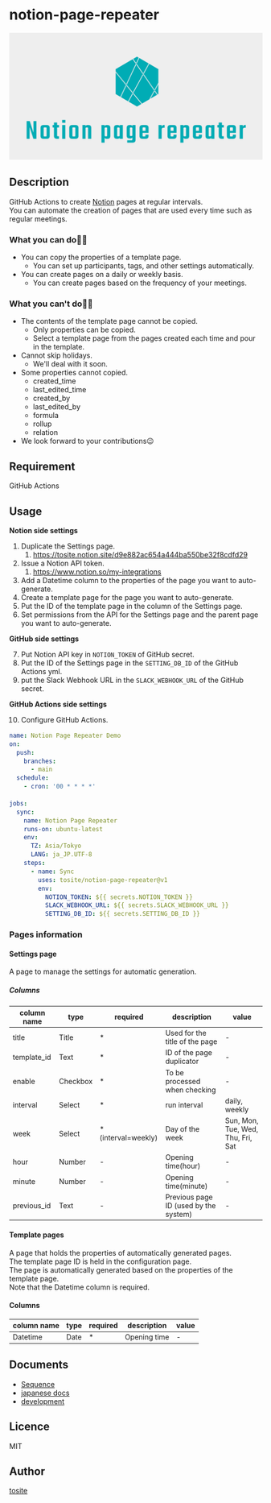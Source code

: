 # notion-page-repeater

<div style="text-align: center;">

![logo](./docs/logo.png)

</div>

## Description
GitHub Actions to create [Notion](https://www.notion.so/) pages at regular intervals.  
You can automate the creation of pages that are used every time such as regular meetings.

### What you can do🙆‍♂️

- You can copy the properties of a template page.
  - You can set up participants, tags, and other settings automatically.
- You can create pages on a daily or weekly basis.
  - You can create pages based on the frequency of your meetings.

### What you can't do🙅‍♂️

- The contents of the template page cannot be copied.
  - Only properties can be copied.
  - Select a template page from the pages created each time and pour in the template.
- Cannot skip holidays.
  - We'll deal with it soon.
- Some properties cannot copied.
  - created_time
  - last_edited_time
  - created_by
  - last_edited_by
  - formula
  - rollup
  - relation
- We look forward to your contributions😉

## Requirement

GitHub Actions

## Usage

**Notion side settings**

1. Duplicate the Settings page.
    1. https://tosite.notion.site/d9e882ac654a444ba550be32f8cdfd29
2. Issue a Notion API token.
    1. https://www.notion.so/my-integrations
3. Add a Datetime column to the properties of the page you want to auto-generate.
4. Create a template page for the page you want to auto-generate.
5. Put the ID of the template page in the column of the Settings page.
6. Set permissions from the API for the Settings page and the parent page you want to auto-generate.

**GitHub side settings**

7. Put Notion API key in `NOTION_TOKEN` of GitHub secret.
8. Put the ID of the Settings page in the `SETTING_DB_ID` of the GitHub Actions yml.
9. put the Slack Webhook URL in the `SLACK_WEBHOOK_URL` of the GitHub secret.

**GitHub Actions side settings**

10. Configure GitHub Actions.

```yml  
name: Notion Page Repeater Demo
on:
  push:
    branches:
      - main
  schedule:
    - cron: '00 * * * *'

jobs:
  sync:
    name: Notion Page Repeater
    runs-on: ubuntu-latest
    env:
      TZ: Asia/Tokyo
      LANG: ja_JP.UTF-8
    steps:
      - name: Sync
        uses: tosite/notion-page-repeater@v1
        env:
          NOTION_TOKEN: ${{ secrets.NOTION_TOKEN }}
          SLACK_WEBHOOK_URL: ${{ secrets.SLACK_WEBHOOK_URL }}
          SETTING_DB_ID: ${{ secrets.SETTING_DB_ID }}
```

### Pages information

#### Settings page

A page to manage the settings for automatic generation.

##### Columns

|column name|type|required|description|value|
| --- | --- | --- | --- | --- |
| title | Title | * | Used for the title of the page | - |
| template_id | Text | * | ID of the page duplicator | - |
| enable | Checkbox | * | To be processed when checking | - |
| interval | Select | * | run interval | daily, weekly |
| week | Select | * (interval=weekly) | Day of the week | Sun, Mon, Tue, Wed, Thu, Fri, Sat |
| hour | Number | - | Opening time(hour) | - |
| minute | Number | - | Opening time(minute) | - |
| previous_id | Text | - | Previous page ID (used by the system) | - |

#### Template pages

A page that holds the properties of automatically generated pages.  
The template page ID is held in the configuration page.  
The page is automatically generated based on the properties of the template page.  
Note that the Datetime column is required.

#### Columns

|column name|type|required|description|value|
| --- | --- | --- | --- | --- |
| Datetime | Date | * | Opening time | - |

## Documents
- [Sequence](./docs/uml.md)
- [japanese docs](./docs/jp.md)
- [development](./docs/development.md)

## Licence

MIT

## Author

[tosite](https://github.com/tosite)
